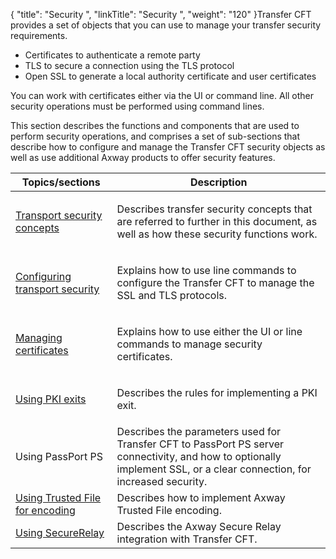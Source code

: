 {
    "title": "Security ",
    "linkTitle": "Security ",
    "weight": "120"
}Transfer CFT provides a set of objects that you can use to manage your
transfer security requirements.

-   Certificates to
    authenticate a remote party
-   TLS to secure
    a connection using the TLS protocol
-   Open SSL to
    generate a local authority certificate and user certificates

You can work with certificates either via the UI or command line.
All other security operations must be performed using command lines.

This section describes the functions and components that are used to perform
security operations, and comprises a set of sub-sections that describe how to configure
and manage the Transfer CFT security objects as well as use additional <span class="mc-variable axway_variables.Company_Name variable">Axway</span> products to offer security features.

<table>
   <thead>
      <tr>
<th class="TableStyle-SynchTableStyle_interop-HeadE-Column1-Header1">Topics/sections         </th>
<th class="TableStyle-SynchTableStyle_interop-HeadD-Column1-Header1">Description         </th>
      </tr>
   </thead>
   <tbody>
      <tr>
         <td><p><a href="transport_security_concepts_start_here">Transport
security concepts</a></p>         </td>
         <td><p>Describes transfer security concepts that are referred
to further in this document, as well as how these security functions work.</p>         </td>
      </tr>
      <tr>
         <td><p><a href="configuring_transport_security_start_here#CFT_Configuration">Configuring
transport security</a></p>         </td>
         <td><p>Explains how to use line commands to configure the Transfer
CFT to manage the SSL and TLS protocols.</p>         </td>
      </tr>
      <tr>
         <td><p><a href="certificates#Managing%20certificates:%20Start%20here">Managing
certificates</a></p>         </td>
         <td><p>Explains how to use either the UI or line commands to
manage security certificates.</p>         </td>
      </tr>
      <tr>
         <td><p><a href="using_pki_exits_start_here#Using_PKI_exits__Start_here">Using
PKI exits</a></p>         </td>
         <td><p>Describes the rules for implementing a PKI exit.</p>         </td>
      </tr>
      <tr>
         <td>Using PassPort PS         </td>
         <td>Describes the parameters used for Transfer CFT to PassPort PS server connectivity, and how to optionally implement SSL, or a clear connection, for increased security.         </td>
      </tr>
      <tr>
         <td><a href="tf_overview_cft">Using Trusted File for encoding</a>         </td>
         <td>Describes how to implement Axway Trusted File encoding.         </td>
      </tr>
      <tr>
         <td><a href="sr_overview">Using SecureRelay</a>         </td>
         <td>Describes the Axway Secure Relay integration with Transfer CFT.         </td>
      </tr>
   </tbody>
</table>

 
